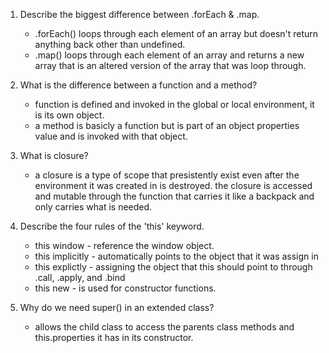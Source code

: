 1. Describe the biggest difference between .forEach & .map.

   - .forEach() loops through each element of an array but doesn't return anything back other than undefined.
   - .map() loops through each element of an array and returns a new array that is an altered version of the array that was loop through.

2. What is the difference between a function and a method?

   - function is defined and invoked in the global or local environment, it is its own object.
   - a method is basicly a function but is part of an object properties value and is invoked with that object.

3. What is closure?

   - a closure is a type of scope that presistently exist even after the environment it was created in is destroyed. the closure is accessed and mutable through the function that carries it like a backpack and only carries what is needed.

4. Describe the four rules of the 'this' keyword.

   - this window - reference the window object.
   - this implicitly - automatically points to the object that it was assign in
   - this explictly - assigning the object that this should point to through .call, .apply, and .bind
   - this new - is used for constructor functions.

5. Why do we need super() in an extended class?
   - allows the child class to access the parents class methods and this.properties it has in its constructor.
